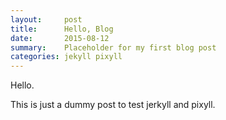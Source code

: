 ```yaml
---
layout:     post
title:      Hello, Blog
date:       2015-08-12
summary:    Placeholder for my first blog post
categories: jekyll pixyll
---
```


Hello.

This is just a dummy post to test jerkyll and pixyll.
